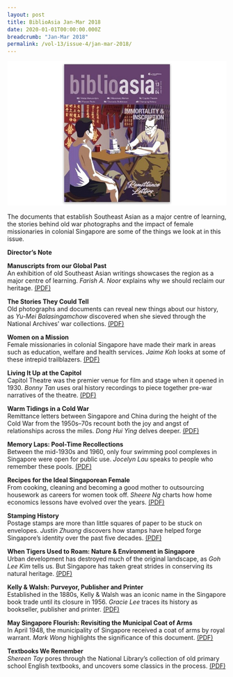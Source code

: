 ```yaml
---
layout: post
title: BiblioAsia Jan-Mar 2018
date: 2020-01-01T00:00:00.000Z
breadcrumb: "Jan-Mar 2018"
permalink: /vol-13/issue-4/jan-mar-2018/
---
```


<img src="/images/Vol-13-issue-4/vol13_iss4.JPG">  

The documents that establish Southeast Asian as a major centre of learning, the stories behind old war photographs and the impact of female missionaries in colonial Singapore are some of the things we look at in this issue.

**Director’s Note**

**Manuscripts from our Global Past** <br>
An exhibition of old Southeast Asian writings showcases the region as a major centre of learning. *Farish A. Noor* explains why we should reclaim our heritage. [(PDF)](/files/past-issues/pdf/vol-13/v13-issue4_Manuscripts.pdf)

**The Stories They Could Tell** <br>
Old photographs and documents can reveal new things about our history, as *Yu-Mei Balasingamchow* discovered when she sieved through the National Archives’ war collections. [(PDF)](/files/past-issues/pdf/vol-13/v13-issue4_Stories.pdf)

**Women on a Mission** <br>
Female missionaries in colonial Singapore have made their mark in areas such as education, welfare and health services. *Jaime Koh* looks at some of these intrepid trailblazers. 
[(PDF)](/files/past-issues/pdf/vol-13/v13-issue4_Women.pdf)

**Living It Up at the Capitol** <br>
Capitol Theatre was the premier venue for film and stage when it opened in 1930. *Bonny Tan* uses oral history recordings to piece together pre-war narratives of the theatre. 
[(PDF)](/files/past-issues/pdf/vol-13/v13-issue4_Capitol.pdf)

**Warm Tidings in a Cold War** <br>
Remittance letters between Singapore and China during the height of the Cold War from the 1950s–70s recount both the joy and angst of relationships across the miles. *Dong Hui Ying* delves deeper. [(PDF)](/files/past-issues/pdf/vol-13/v13-issue4_Tidings.pdf)

**Memory Laps: Pool-Time Recollections** <br>
Between the mid-1930s and 1960, only four swimming pool complexes in Singapore were open for public use. *Jocelyn Lau* speaks to people who remember these pools. [(PDF)](/files/past-issues/pdf/vol-13/v13-issue4_Memory.pdf)

**Recipes for the Ideal Singaporean Female** <br>
From cooking, cleaning and becoming a good mother to outsourcing housework as careers for women took off. *Sheere Ng* charts how home economics lessons have evolved over the years. [(PDF)](/files/past-issues/pdf/vol-13/v13-issue4_Recipes.pdf)

**Stamping History** <br>
Postage stamps are more than little squares of paper to be stuck on envelopes. *Justin Zhuang* discovers how stamps have helped forge Singapore’s identity over the past five decades. [(PDF)](/files/past-issues/pdf/vol-13/v13-issue4_Stamping.pdf)

**When Tigers Used to Roam: Nature & Environment in Singapore** <br>
Urban development has destroyed much of the original landscape, as *Goh Lee Kim* tells us. But Singapore has taken great strides in conserving its natural heritage. [(PDF)](/files/past-issues/pdf/vol-13/v13-issue4_Tigers.pdf)

**Kelly & Walsh: Purveyor, Publisher and Printer** <br>
Established in the 1880s, Kelly & Walsh was an iconic name in the Singapore book trade until its closure in 1956. *Gracie Lee* traces its history as bookseller, publisher and printer. 
[(PDF)](/files/past-issues/pdf/vol-13/v13-issue4_Kelly.pdf)

**May Singapore Flourish: Revisiting the Municipal Coat of Arms** <br>
In April 1948, the municipality of Singapore received a coat of arms by royal warrant. *Mark Wong* highlights the significance of this document. [(PDF)](/files/past-issues/pdf/vol-13/v13-issue4_Flourish.pdf)

**Textbooks We Remember** <br>
*Shereen Tay* pores through the National Library’s collection of old primary school English textbooks, and uncovers some classics in the process. [(PDF)](/files/past-issues/pdf/vol-13/v13-issue4_Textbooks.pdf)
